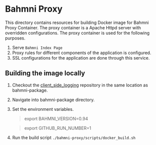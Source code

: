 # Bahmni Proxy

This directory contains resources for building Docker image for Bahmni Proxy Container. The proxy container is a Apache Httpd server with overridden configurations. The proxy container is used for the following purposes.
1. Serve `Bahmni Index Page`
2. Proxy rules for different components of the application is configured.
3. SSL configurations for the application are done through this service.

## Building the image locally
1. Checkout the [client_side_logging](https://github.com/Bahmni/client_side_logging) repository in the same location as bahmni-package.
2. Navigate into bahmni-package directory.
3. Set the environment variables. 
     > export BAHMNI_VERSION=0.94 

     > export GITHUB_RUN_NUMBER=1
4. Run the build script `./bahmni-proxy/scripts/docker_build.sh`